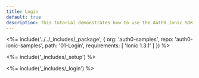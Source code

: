 ```yaml
---
title: Login
default: true
description: This tutorial demonstrates how to use the Auth0 Ionic SDK to add authentication and authorization to your mobile app
---
```


<%= include('../../_includes/_package', {
  org: 'auth0-samples',
  repo: 'auth0-ionic-samples',
  path: '01-Login',
  requirements: [
    'Ionic 1.3.1'
  ]
}) %>

<%= include('_includes/_setup') %>

<%= include('_includes/_login') %>
